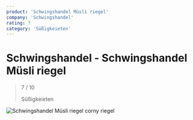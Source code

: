 ```yaml
---
product: 'Schwingshandel Müsli riegel'
company: 'Schwingshandel'
rating: 7
category: 'Süßigkeieten'
---
```


# Schwingshandel - Schwingshandel Müsli riegel
>
> 7 / 10
>
> Süßigkeieten

![Schwingshandel Müsli riegel](./assets/schwingshandel-schwingshandel-müsli-riegel-5d43e261-d651-4eb5-a983-33f80e16a022.jpg)
corny riegel
